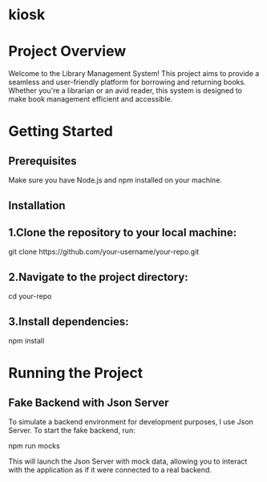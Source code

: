 # kiosk
<h1>Project Overview</h1>

<p>Welcome to the Library Management System! This project aims to provide a seamless and user-friendly platform for borrowing and returning books. Whether you're a librarian or an avid reader, this system is designed to make book management efficient and accessible.</p>

<h1>Getting Started</h1>
<h2>Prerequisites</h2>
<p>Make sure you have Node.js and npm installed on your machine.</p>

<h2>Installation</h2>

<h2>1.Clone the repository to your local machine:</h2>
<p>git clone https://github.com/your-username/your-repo.git</p>

<h2>2.Navigate to the project directory:</h2>
<p>cd your-repo</p>

<h2>3.Install dependencies:</h2>
<p>npm install</p>

<h1>Running the Project</h1>
<h2>Fake Backend with Json Server</h2>
<p>To simulate a backend environment for development purposes, I use Json Server. To start the fake backend, run:</p>
<p>npm run mocks</p>
<p>This will launch the Json Server with mock data, allowing you to interact with the application as if it were connected to a real backend.</p>

